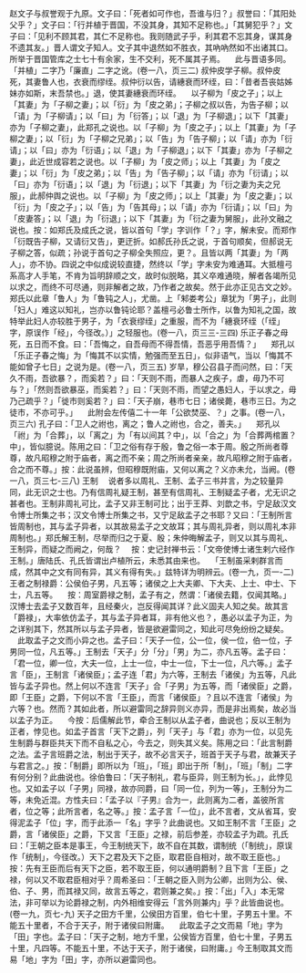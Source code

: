 <!-- { "loadSidebar": true } -->
赵文子与叔誉观于九原。文子曰：「死者如可作也，吾谁与归？」叔誉曰：「其阳处父乎？」文子曰：「行并植于晋国，不没其身，其知不足称也。」「其舅犯乎？」文子曰：「见利不顾其君，其仁不足称也。我则随武子乎，利其君不忘其身，谋其身不遗其友。」晋人谓文子知人。文子其中退然如不胜衣，其吶吶然如不出诸其口。所举于晋国管库之士七十有余家，生不交利，死不属其子焉。
　此与晋语多同。「并植」二字乃「廉直」二字之讹。(卷一八，页三二)
叔仲皮学子柳。叔仲皮死，其妻鲁人也，衣衰而缪绖。叔仲衍以告，请繐衰而环绖，曰：「昔者吾丧姑姊妹亦如斯，末吾禁也。」退，使其妻繐衰而环绖。
　以子柳为「皮之子」；以上「其妻」为「子柳之妻」；以「衍」为「皮之弟」；子柳之叔以告，为告子柳；以「请」为「子柳请」；以「曰」为「衍答」；以「退」为「子柳退」；以下「其妻」亦为「子柳之妻」，此郑孔之说也。以「子柳」为「皮之子」；以上「其妻」为「子柳之妻」；以「衍」为「子柳之兄弟」；以「告」为「告子柳」；以「请」亦为「衍请」；以「曰」亦为「衍语」；以「退」为「子柳退」；以下「其妻」亦为「子柳之妻」，此近世成容若之说也。以「子柳」为「皮之师」；以上「其妻」为「皮之妻」；以「衍」为「皮之弟」；以「告」为「告子柳」；以「请」亦为「衍请」；以「曰」亦为「衍语」；以「退」为「衍退」；以下「其妻」为「衍之妻为夫之兄服」，此郝仲舆之说也。以「子柳」为「皮之师」；以上「其妻」为「皮之妻」；以「衍」为「皮之子」；以「告」为「告其母」；以「请」亦为「衍请」；以「曰」为「皮妻答」；以「退」为「衍退」；以下「其妻」为「衍之妻为舅服」，此孙文融之说也。按：如郑氏及成氏之说，皆以首句「学」字训作「？」字，解未安。而郑作「衍既告子柳，又请衍又告」，更迂折。如郝氏孙氏之说，于首句顺矣，但郝说无子柳之答，似疏；孙说于首句之子柳全失照应，更？。且皆以两「其妻」为「两人」，亦不协。四说之中似成说较直捷，然终以「学」字未安为难通耳。大抵檀弓系高才人手笔，不肯为旨明辞顺之文，故时似脱略，其义卒难通晓，解者各竭所见以求之，而终不可尽通，则非解者之故，乃作者之故矣。然于此亦正见古文之妙。郑氏以此章「鲁人」为「鲁钝之人」，尤凿。上「邾娄考公」章犹为「男子」，此则「妇人」难这以知礼，岂亦以鲁钝论耶？盖檀弓必鲁士所作，以鲁为知礼之国，故特举此妇人亦较胜于男子，为「衣衰缪绖」之重服，而不为「繐衰环绖（「绖」字，原误作「经」，今径改。）」之轻服也。(卷一八，页三三-三四)
乐正子春之母死，五日而不食。曰：「吾悔之，自吾母而不得吾情，吾恶乎用吾情？」
　郑孔以「乐正子春之悔」为「悔其不以实情，勉强而至五日」，似非语气，当以「悔其不能如曾子七日」之说为是。(卷一八，页三五)
岁旱，穆公召县子而问然，曰：「天久不雨，吾欲暴？，而奚若？」曰：「天则不雨，而暴人之疾子，虐，毋乃不可与？」「然则吾欲暴巫，而奚若？」曰：「天则不雨，而望之愚妇人，于以求之，毋乃己疏乎？」「徙市则奚若？」曰：「天子崩，巷市七日；诸侯薨，巷市三日。为之徒市，不亦可乎。」
　此附会左传僖二十一年「公欲焚巫、？」之事。(卷一八，页三六)
孔子曰：「卫人之祔也，离之；鲁人之祔也，合之，善夫。」
　郑孔以「祔」为「合葬」，以「离之」为「有以间其？中」，以「合之」为「合葬两棺置？中」，皆似臆说。陈用之曰：「卫之俗有存于殷，鲁之俗一本于周。殷之所尚者尊尊，故凡昭穆之附于庙者，离之而不亲；周之所尚者亲亲，故凡昭穆之附于庙者，合之而不尊。」按：此说虽辨，但昭穆既附庙，又何以离之？义亦未允，当阙。(卷一八，页三七-三八)
王制
　说者多以周礼、王制、孟子三书并言，为之较量异同，此无识之士也。乃有信周礼疑王制，甚至有信周礼、王制疑孟子者，尤无识之甚者也。王制非周礼可比，孟子又非王制可比；出于王莽、刘歆之书，宁足敌汉文令博士所集之书；汉文令博士所集之书，又宁足敌孟子之书耶？又曰：「王制所言皆周制也，其与孟子异者，以其故易孟子之文故耳；其与周礼异者，则以周礼本非周制也。」郑氏解王制，尽举而归之于夏、殷；朱仲晦解孟子，则又以其与周礼、王制异，而疑之而阙之，何哉？
　按：史记封禅书云：「文帝使博士诸生剌六经作王制。」唐陆氏、孔氏皆谓出卢植所云，未悉其由来也。
　「王制虽采剌群言而成，然其中之文有同有异，其义有得有失。」兹特详为明辨云。(卷一九，页一-二)
王者之制禄爵：公侯伯子男，凡五等；诸侯之上大夫卿、下大夫、上士、中士、下士，凡五等。
　按：周室爵禄之制，孟子有之，然谓：「诸侯去籍，仅闻其略。」汉博士去孟子又数百年，且经秦火，岂反得闻其详？此义固夫人知之矣。故其言「爵禄」，大率依仿孟子，其与孟子异者耳，非有他义也？，愚必以孟子为正，为之详别其下，然其所以与孟子异者，皆是欲避雷同之，知此可尽免纷纷之疑矣。
　此取孟子之文而小异之也。孟子曰：「天子一位，公一位，侯一位，伯一位，子男同一位，凡五等。」王制去「天子」分「分」「男」为二，亦凡五等。孟子曰：「君一位，卿一位，大夫一位，上士一位，中士一位，下士一位，凡六等。」孟子言「臣」，王制言「诸侯臣」；孟子连「君」为六等，王制去「诸侯」为五等，凡此皆与孟子异也。然上何以不连言「天子」合「子男」为五等，而「诸侯臣」之爵，即「王臣」之爵，下何以不言「王臣」，而言「诸侯臣」？且以不连言「诸侯」为六等？也。然而？其如此者，所以避雷同之辞异则义亦异，而是非出焉矣，故必当以孟子为正。
　今按：后儒解此节，牵合王制以从孟子者，曲说也；反以王制为正者，悖见也。如孟子首言「天下之爵」，列「天子」与「君」亦为一位，以见先生制爵与群臣共天下而不自私之心，今去之，则失其义矣。陈用之曰：「此言制爵之法。孟子言班爵之法，制出于天子，故不必言天子，班首于天子与君，故兼天子与君言之。」按：「制爵」即所以为「班」，「班」即出于所「制」，「班」「制」二字有何分别？此曲说也。徐伯鲁曰：「天子制礼，君与臣异，则王制为长。」，此悖见也。又如孟子以「子男」同禄，故亦同爵，曰「同一位，列为一等」，王制分为二等，未免近混。方性夫曰：「孟子以『子男』合为一，此则离为二者，盖彼所言者，位之等；此所言者，名之等。」按：孟子言「一位」，此不言者，文从省耳，安得泥孟子「位」字，而于此添一「名」字乎？此曲说也。又如王制不言「王臣」之爵，言「诸侯臣」之爵，下又言「王臣」之禄，前后参差，亦较孟子为疏。孔氏曰：「王朝之臣本是事王，今王制统天下，故不自在其数，谓制统（「制统」，原误作「统制」，今径改。）天下之君及天下之臣，取君臣自相对，故不取王臣也。」按：先有王臣而后有天下之臣，若不取王臣，何以通明爵制？且下言「王臣」之禄，何以又不取君臣相对乎？周希圣曰：「王朝之臣入则为公卿，出则为公、侯、伯、子、男，而其禄又同，故言五等之，君则兼之矣。」按：「出」「入」本无常法，非可举以为论爵禄之制，内外相维安得云「言外则兼内」乎？此皆曲说也。(卷一九，页七-九)
天子之田方千里，公侯田方百里，伯七十里，子男五十里。不能五十里者，不合于天子，附于诸侯曰附庸。
　此取孟子之文而易「地」字为「田」字也。孟子曰：「天子之制，地方千里，公侯皆方百里，伯七十里，子男五十里，凡四等。不能五十里，不达于天子，附于诸侯，曰附庸。」今王制取其文而易「地」字为「田」字，亦所以避雷同也。

